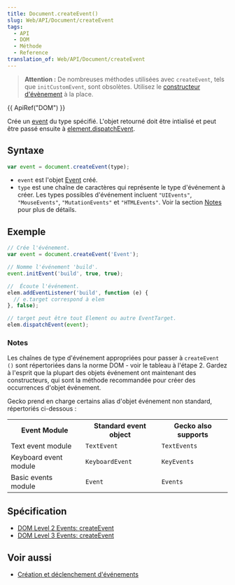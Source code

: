 ```yaml
---
title: Document.createEvent()
slug: Web/API/Document/createEvent
tags:
  - API
  - DOM
  - Méthode
  - Reference
translation_of: Web/API/Document/createEvent
---
```

> **Attention :** De nombreuses méthodes utilisées avec `createEvent`, tels que `initCustomEvent`, sont obsolètes. Utilisez le [constructeur d'évènement](/fr/docs/Web/API/CustomEvent) à la place.

{{ ApiRef("DOM") }}

Crée un [event](/en-US/docs/DOM/event) du type spécifié. L'objet retourné doit être intialisé et peut être passé ensuite à [element.dispatchEvent](/en-US/docs/DOM/element.dispatchEvent).

## Syntaxe

```js
var event = document.createEvent(type);
```

- `event` est l'objet [Event](/en-US/docs/DOM/event) créé.
- `type` est une chaîne de caractères qui représente le type d'événement à créer. Les types possibles d'événement incluent `"UIEvents"`, `"MouseEvents"`, `"MutationEvents"` et `"HTMLEvents"`. Voir la section [Notes](#notes) pour plus de détails.

## Exemple

```js
// Crée l'événement.
var event = document.createEvent('Event');

// Nomme l'événement 'build'.
event.initEvent('build', true, true);

//  Écoute l'événement.
elem.addEventListener('build', function (e) {
  // e.target correspond à elem
}, false);

// target peut être tout Element ou autre EventTarget.
elem.dispatchEvent(event);
```

### Notes

Les chaînes de type d'événement appropriées pour passer à `createEvent ()` sont répertoriées dans la norme DOM - voir le tableau à l'étape 2. Gardez à l'esprit que la plupart des objets événement ont maintenant des constructeurs, qui sont la méthode recommandée pour créer des occurrences d'objet événement.

Gecko prend en charge certains alias d'objet événement non standard, répertoriés ci-dessous :

<table class="fullwidth-table">
  <tbody>
    <tr>
      <th>Event Module</th>
      <th>Standard event object</th>
      <th>Gecko also supports</th>
    </tr>
    <tr>
      <td>Text event module</td>
      <td><code>TextEvent</code></td>
      <td><code>TextEvents</code></td>
    </tr>
    <tr>
      <td>Keyboard event module</td>
      <td><code>KeyboardEvent</code></td>
      <td><code>KeyEvents</code></td>
    </tr>
    <tr>
      <td>Basic events module</td>
      <td><code>Event</code></td>
      <td><code>Events</code></td>
    </tr>
  </tbody>
</table>

## Spécification

- [DOM Level 2 Events: createEvent](http://www.w3.org/TR/DOM-Level-2-Events/events.html#Events-DocumentEvent-createEvent)
- [DOM Level 3 Events: createEvent](http://www.w3.org/TR/DOM-Level-3-Events/#events-Events-DocumentEvent-createEvent)

## Voir aussi

- [Création et déclenchement d'événements](/fr/docs/Web/Guide/DOM/Events/Creating_and_triggering_events)
